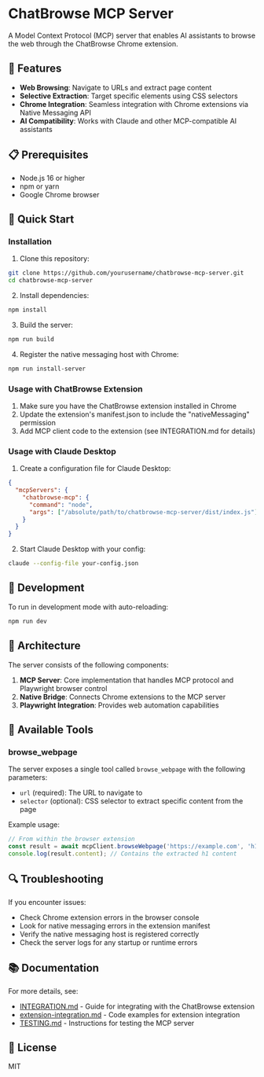 # ChatBrowse MCP Server

A Model Context Protocol (MCP) server that enables AI assistants to browse the web through the ChatBrowse Chrome extension.

## 🌟 Features

- **Web Browsing**: Navigate to URLs and extract page content
- **Selective Extraction**: Target specific elements using CSS selectors
- **Chrome Integration**: Seamless integration with Chrome extensions via Native Messaging API
- **AI Compatibility**: Works with Claude and other MCP-compatible AI assistants

## 📋 Prerequisites

- Node.js 16 or higher
- npm or yarn
- Google Chrome browser

## 🚀 Quick Start

### Installation

1. Clone this repository:
```bash
git clone https://github.com/yourusername/chatbrowse-mcp-server.git
cd chatbrowse-mcp-server
```

2. Install dependencies:
```bash
npm install
```

3. Build the server:
```bash
npm run build
```

4. Register the native messaging host with Chrome:
```bash
npm run install-server
```

### Usage with ChatBrowse Extension

1. Make sure you have the ChatBrowse extension installed in Chrome
2. Update the extension's manifest.json to include the "nativeMessaging" permission
3. Add MCP client code to the extension (see INTEGRATION.md for details)

### Usage with Claude Desktop

1. Create a configuration file for Claude Desktop:
```json
{
  "mcpServers": {
    "chatbrowse-mcp": {
      "command": "node",
      "args": ["/absolute/path/to/chatbrowse-mcp-server/dist/index.js"]
    }
  }
}
```

2. Start Claude Desktop with your config:
```bash
claude --config-file your-config.json
```

## 🔧 Development

To run in development mode with auto-reloading:
```bash
npm run dev
```

## 🧰 Architecture

The server consists of the following components:

1. **MCP Server**: Core implementation that handles MCP protocol and Playwright browser control
2. **Native Bridge**: Connects Chrome extensions to the MCP server
3. **Playwright Integration**: Provides web automation capabilities

## 📜 Available Tools

### browse_webpage

The server exposes a single tool called `browse_webpage` with the following parameters:

- `url` (required): The URL to navigate to
- `selector` (optional): CSS selector to extract specific content from the page

Example usage:
```javascript
// From within the browser extension
const result = await mcpClient.browseWebpage('https://example.com', 'h1');
console.log(result.content); // Contains the extracted h1 content
```

## 🔍 Troubleshooting

If you encounter issues:

- Check Chrome extension errors in the browser console
- Look for native messaging errors in the extension manifest
- Verify the native messaging host is registered correctly
- Check the server logs for any startup or runtime errors

## 📚 Documentation

For more details, see:

- [INTEGRATION.md](./INTEGRATION.md) - Guide for integrating with the ChatBrowse extension
- [extension-integration.md](./extension-integration.md) - Code examples for extension integration
- [TESTING.md](./TESTING.md) - Instructions for testing the MCP server

## 📄 License

MIT 